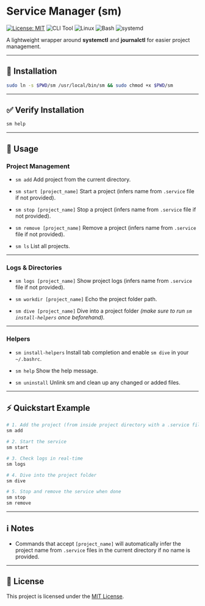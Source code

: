 # Service Manager (sm)

[![License: MIT](https://img.shields.io/badge/License-MIT-darkgreen?style=for-the-badge&labelColor=black)](LICENSE)
![CLI Tool](https://img.shields.io/badge/CLI-Tool-darkgreen?style=for-the-badge&labelColor=black)
![Linux](https://img.shields.io/badge/Linux-black?style=for-the-badge&logo=linux&logoColor=green)
![Bash](https://img.shields.io/badge/Bash-121011?style=for-the-badge&logo=gnubash&logoColor=green)
![systemd](https://img.shields.io/badge/systemd-black?style=for-the-badge)

A lightweight wrapper around **systemctl** and **journalctl** for easier project management.

---

## 🚀 Installation

```bash
sudo ln -s $PWD/sm /usr/local/bin/sm && sudo chmod +x $PWD/sm
````

---

## ✅ Verify Installation

```bash
sm help
```

---

## 📖 Usage

### Project Management

* `sm add`
  Add project from the current directory.

* `sm start [project_name]`
  Start a project (infers name from `.service` file if not provided).

* `sm stop [project_name]`
  Stop a project (infers name from `.service` file if not provided).

* `sm remove [project_name]`
  Remove a project (infers name from `.service` file if not provided).

* `sm ls`
  List all projects.

---

### Logs & Directories

* `sm logs [project_name]`
  Show project logs (infers name from `.service` file if not provided).

* `sm workdir [project_name]`
  Echo the project folder path.

* `sm dive [project_name]`
  Dive into a project folder
  *(make sure to run `sm install-helpers` once beforehand).*

---

### Helpers

* `sm install-helpers`
  Install tab completion and enable `sm dive` in your `~/.bashrc`.

* `sm help`
  Show the help message.

* `sm uninstall`
  Unlink sm and clean up any changed or added files.

---

## ⚡ Quickstart Example

```bash
# 1. Add the project (from inside project directory with a .service file)
sm add

# 2. Start the service
sm start

# 3. Check logs in real-time
sm logs

# 4. Dive into the project folder
sm dive

# 5. Stop and remove the service when done
sm stop
sm remove
```

---

## ℹ️ Notes

* Commands that accept `[project_name]` will automatically infer the project name from `.service` files in the current directory if no name is provided.

---

## 📜 License

This project is licensed under the [MIT License](LICENSE).


